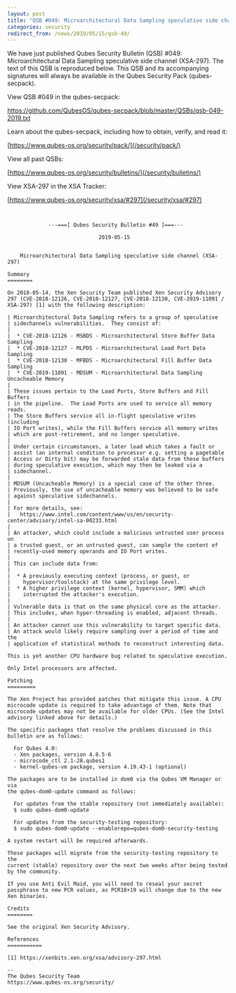 ```yaml
---
layout: post
title: "QSB #049: Microarchitectural Data Sampling speculative side channel (XSA-297)"
categories: security
redirect_from: /news/2019/05/15/qsb-49/
---
```


We have just published Qubes Security Bulletin (QSB) #049:
Microarchitectural Data Sampling speculative side channel (XSA-297).
The text of this QSB is reproduced below. This QSB and its accompanying
signatures will always be available in the Qubes Security Pack (qubes-secpack).

View QSB #049 in the qubes-secpack:

<https://github.com/QubesOS/qubes-secpack/blob/master/QSBs/qsb-049-2019.txt>

Learn about the qubes-secpack, including how to obtain, verify, and read it:

[https://www.qubes-os.org/security/pack/](/security/pack/)

View all past QSBs:

[https://www.qubes-os.org/security/bulletins/](/security/bulletins/)

View XSA-297 in the XSA Tracker:

[https://www.qubes-os.org/security/xsa/#297](/security/xsa/#297)

```


             ---===[ Qubes Security Bulletin #49 ]===---

                             2019-05-15


    Microarchitectural Data Sampling speculative side channel (XSA-297)

Summary
========

On 2018-05-14, the Xen Security Team published Xen Security Advisory
297 (CVE-2018-12126, CVE-2018-12127, CVE-2018-12130, CVE-2019-11091 /
XSA-297) [1] with the following description:

| Microarchitectural Data Sampling refers to a group of speculative
| sidechannels vulnerabilities.  They consist of:
| 
|  * CVE-2018-12126 - MSBDS - Microarchitectural Store Buffer Data Sampling
|  * CVE-2018-12127 - MLPDS - Microarchitectural Load Port Data Sampling
|  * CVE-2018-12130 - MFBDS - Microarchitectural Fill Buffer Data Sampling
|  * CVE-2019-11091 - MDSUM - Microarchitectural Data Sampling Uncacheable Memory
| 
| These issues pertain to the Load Ports, Store Buffers and Fill Buffers
| in the pipeline.  The Load Ports are used to service all memory reads.
| The Store Buffers service all in-flight speculative writes (including
| IO Port writes), while the Fill Buffers service all memory writes
| which are post-retirement, and no longer speculative.
| 
| Under certain circumstances, a later load which takes a fault or
| assist (an internal condition to processor e.g. setting a pagetable
| Access or Dirty bit) may be forwarded stale data from these buffers
| during speculative execution, which may then be leaked via a
| sidechannel.
| 
| MDSUM (Uncacheable Memory) is a special case of the other three.
| Previously, the use of uncacheable memory was believed to be safe
| against speculative sidechannels.
| 
| For more details, see:
|   https://www.intel.com/content/www/us/en/security-center/advisory/intel-sa-00233.html
| 
| An attacker, which could include a malicious untrusted user process on
| a trusted guest, or an untrusted guest, can sample the content of
| recently-used memory operands and IO Port writes.
| 
| This can include data from:
| 
|  * A previously executing context (process, or guest, or
|    hypervisor/toolstack) at the same privilege level.
|  * A higher privilege context (kernel, hypervisor, SMM) which
|    interrupted the attacker's execution.
| 
| Vulnerable data is that on the same physical core as the attacker.
| This includes, when hyper-threading is enabled, adjacent threads.
| 
| An attacker cannot use this vulnerability to target specific data.
| An attack would likely require sampling over a period of time and the
| application of statistical methods to reconstruct interesting data.

This is yet another CPU hardware bug related to speculative execution.

Only Intel processors are affected.

Patching
=========

The Xen Project has provided patches that mitigate this issue. A CPU
microcode update is required to take advantage of them. Note that
microcode updates may not be available for older CPUs. (See the Intel
advisory linked above for details.)

The specific packages that resolve the problems discussed in this
bulletin are as follows:

  For Qubes 4.0:
  - Xen packages, version 4.8.5-6
  - microcode_ctl 2.1-28.qubes1
  - kernel-qubes-vm package, version 4.19.43-1 (optional)

The packages are to be installed in dom0 via the Qubes VM Manager or via
the qubes-dom0-update command as follows:

  For updates from the stable repository (not immediately available):
  $ sudo qubes-dom0-update

  For updates from the security-testing repository:
  $ sudo qubes-dom0-update --enablerepo=qubes-dom0-security-testing

A system restart will be required afterwards.

These packages will migrate from the security-testing repository to the
current (stable) repository over the next two weeks after being tested
by the community.

If you use Anti Evil Maid, you will need to reseal your secret
passphrase to new PCR values, as PCR18+19 will change due to the new
Xen binaries.

Credits
========

See the original Xen Security Advisory.

References
===========

[1] https://xenbits.xen.org/xsa/advisory-297.html

--
The Qubes Security Team
https://www.qubes-os.org/security/

```

